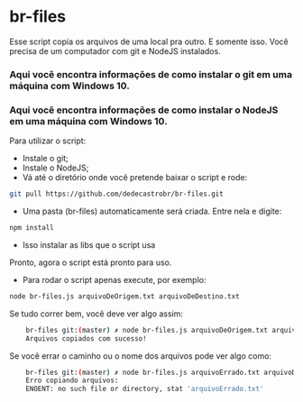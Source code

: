 # br-files

Esse script copia os arquivos de uma local pra outro. E somente isso.
Você precisa de um computador com git e NodeJS instalados. 

### Aqui você encontra informações de como instalar o git em uma máquina com Windows 10.

### Aqui você encontra informações de como instalar o NodeJS em uma máquina com Windows 10.


Para utilizar o script:

* Instale o git;
* Instale o NodeJS;
* Vá até o diretório onde você pretende baixar o script e rode:
```bash
git pull https://github.com/dedecastrobr/br-files.git
```
* Uma pasta (br-files) automaticamente será criada. Entre nela e digite:
```bash
npm install
```
* Isso instalar as libs que o script usa


Pronto, agora o script está pronto para uso.
* Para rodar o script apenas execute, por exemplo:
```bash
node br-files.js arquivoDeOrigem.txt arquivoDeDestino.txt
```

Se tudo correr bem, você deve ver algo assim:
```bash
    br-files git:(master) ✗ node br-files.js arquivoDeOrigem.txt arquivoDeDestino.txt
    Arquivos copiados com sucesso!
```

Se você errar o caminho ou o nome dos arquivos pode ver algo como: 
```bash
    br-files git:(master) ✗ node br-files.js arquivoErrado.txt arquivoDeDestino.txt
    Erro copiando arquivos:
    ENOENT: no such file or directory, stat 'arquivoErrado.txt'
 ```